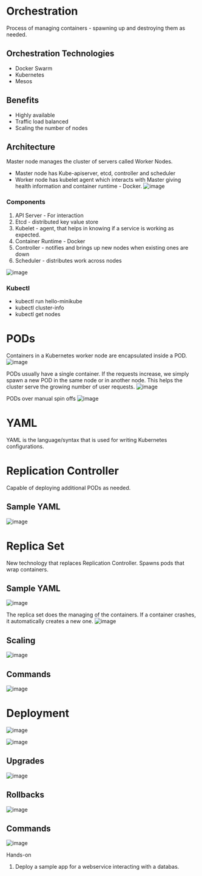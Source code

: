 # Orchestration
Process of managing containers - spawning up and destroying them as needed.

## Orchestration Technologies
- Docker Swarm
- Kubernetes
- Mesos

## Benefits
- Highly available
- Traffic load balanced
- Scaling the number of nodes

## Architecture
Master node manages the cluster of servers called Worker Nodes.
- Master node has Kube-apiserver, etcd, controller and scheduler
- Worker node has kubelet agent which interacts with Master giving health information and container runtime - Docker.
![image](https://user-images.githubusercontent.com/42272776/110516161-3a825c80-812f-11eb-96cc-cbe85c123ca5.png)


### Components
1. API Server - For interaction
2. Etcd - distributed key value store
3. Kubelet - agent, that helps in knowing if a service is working as expected.
4. Container Runtime - Docker
5. Controller - notifies and brings up new nodes when existing ones are down
6. Scheduler - distributes work across nodes

![image](https://user-images.githubusercontent.com/42272776/110516235-4ec65980-812f-11eb-93c3-3a46ce5a6e0c.png)

### Kubectl

- kubectl run hello-minikube
- kubectl cluster-info
- kubectl get nodes

# PODs
Containers in a Kubernetes worker node are encapsulated inside a POD.
![image](https://user-images.githubusercontent.com/42272776/110517082-65b97b80-8130-11eb-9f5e-41cb17756ca3.png)

PODs usually have a single container. If the requests increase, we simply spawn a new POD in the same node or in another node.
This helps the cluster serve the growing number of user requests.
![image](https://user-images.githubusercontent.com/42272776/110517223-9699b080-8130-11eb-9ec4-9f7f58498fdf.png)

PODs over manual spin offs
![image](https://user-images.githubusercontent.com/42272776/110517550-027c1900-8131-11eb-9e76-de241d1812de.png)

# YAML
YAML is the language/syntax that is used for writing Kubernetes configurations.

# Replication Controller
Capable of deploying additional PODs as needed.
## Sample YAML
![image](https://user-images.githubusercontent.com/42272776/110676258-c660bb00-81f9-11eb-888a-2a800948645e.png)

# Replica Set
New technology that replaces Replication Controller.
Spawns pods that wrap containers.
## Sample YAML
![image](https://user-images.githubusercontent.com/42272776/110676442-f90ab380-81f9-11eb-942e-e08b327bcaf5.png)

The replica set does the managing of the containers. If a container crashes, it automatically creates a new one.
![image](https://user-images.githubusercontent.com/42272776/110676590-2192ad80-81fa-11eb-8fc2-daf469d0b9c2.png)

## Scaling
![image](https://user-images.githubusercontent.com/42272776/110676915-877f3500-81fa-11eb-8d94-63b98cdd130e.png)

## Commands
![image](https://user-images.githubusercontent.com/42272776/110676987-9fef4f80-81fa-11eb-9443-aae5c9c7e831.png)

# Deployment

![image](https://user-images.githubusercontent.com/42272776/110679042-05dcd680-81fd-11eb-9778-53efde4ba55e.png)

![image](https://user-images.githubusercontent.com/42272776/110679118-1ee58780-81fd-11eb-9b25-a057f42a1b9e.png)

## Upgrades
![image](https://user-images.githubusercontent.com/42272776/110680530-bdbeb380-81fe-11eb-90b2-fd163fe2ec52.png)

## Rollbacks

![image](https://user-images.githubusercontent.com/42272776/110680422-99fb6d80-81fe-11eb-832e-7da795fb7523.png)

## Commands

![image](https://user-images.githubusercontent.com/42272776/110680458-a5e72f80-81fe-11eb-9f66-7ea600762899.png)

Hands-on
1. Deploy a sample app for a webservice interacting with a databas.


